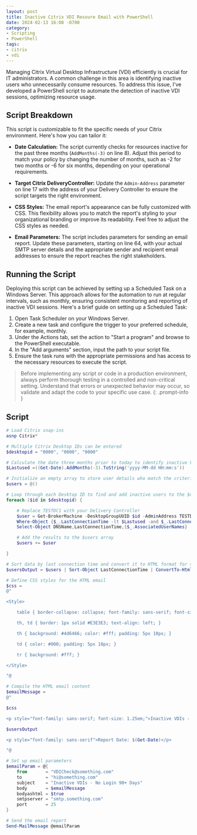 ```yaml
---
layout: post
title: Inactive Citrix VDI Resoure Email with PowerShell
date: 2024-02-13 16:08 -0700
category:
- Scripting
- PowerShell
tags:
- citrix
- vdi
---
```

Managing Citrix Virtual Desktop Infrastructure (VDI) efficiently is crucial for IT administrators. A common challenge in this area is identifying inactive users who unnecessarily consume resources. To address this issue, I've developed a PowerShell script to automate the detection of inactive VDI sessions, optimizing resource usage.

## Script Breakdown
This script is customizable to fit the specific needs of your Citrix environment. Here's how you can tailor it:

- **Date Calculation:** The script currently checks for resources inactive for the past three months (`AddMonths(-3)` on line 8). Adjust this period to match your policy by changing the number of months, such as -2 for two months or -6 for six months, depending on your operational requirements.

- **Target Citrix DeliveryController:** Update the `Admin-Address` parameter on line 17 with the address of your Delivery Controller to ensure the script targets the right environment.

- **CSS Styles:** The email report's appearance can be fully customized with CSS. This flexibility allows you to match the report's styling to your organizational branding or improve its readability. Feel free to adjust the CSS styles as needed.

- **Email Parameters:** The script includes parameters for sending an email report. Update these parameters, starting on line 64, with your actual SMTP server details and the appropriate sender and recipient email addresses to ensure the report reaches the right stakeholders.

## Running the Script
Deploying this script can be achieved by setting up a Scheduled Task on a Windows Server. This approach allows for the automation to run at regular intervals, such as monthly, ensuring consistent monitoring and reporting of inactive VDI sessions. Here's a brief guide on setting up a Scheduled Task:

1. Open Task Scheduler on your Windows Server.
2. Create a new task and configure the trigger to your preferred schedule, for example, monthly.
3. Under the Actions tab, set the action to "Start a program" and browse to the PowerShell executable.
4. In the "Add arguments" section, input the path to your script file.
5. Ensure the task runs with the appropriate permissions and has access to the necessary resources to execute the script.

> Before implementing any script or code in a production environment, always perform thorough testing in a controlled and non-critical setting. Understand that errors or unexpected behavior may occur, so validate and adapt the code to your specific use case.
{: .prompt-info }

## Script
```powershell
# Load Citrix snap-ins
asnp Citrix*

# Multiple Citrix Desktop IDs can be entered
$desktopid = "0000", "0000", "0000"

# Calculate the date three months prior to today to identify inactive VDIs
$Lastused =((Get-Date).AddMonths(-3).ToString('yyyy-MM-dd HH:mm:s'))

# Initialize an empty array to store user details who match the criteria
$users = @()

# Loop through each Desktop ID to find and add inactive users to the $users array
foreach ($id in $desktopid) {

    # Replace TESTDC1 with your Delivery Controller
    $user = Get-BrokerMachine -DesktopGroupUUID $id -AdminAddress TESTDC1 |
    Where-Object {$_.LastConnectionTime -lt $Lastused -and $_.LastConnectionTime -gt "1999-12-30 00:00:00" -and $_.InMaintenanceMode -match "False" -and $_.SessionCount -lt "1" }  |
    Select-Object DNSName,LastConnectionTime,{$_.AssociatedUserNames}

    # Add the results to the $users array
    $users += $user

}

# Sort data by last connection time and convert it to HTML format for the email
$usersOutput = $users | Sort-Object LastConnectionTime | ConvertTo-Html

# Define CSS styles for the HTML email
$css =
@"

<Style>

    table { border-collapse: collapse; font-family: sans-serif; font-size: 0.85em; min-width: 800px; }

    th, td { border: 1px solid #E3E3E3; text-align: left; }

    th { background: #4d6466; color: #fff; padding: 5px 10px; }

    td { color: #000; padding: 5px 10px; }

    tr { background: #fff; }

</Style>

"@

# Compile the HTML email content
$emailMessage =
@"

$css

<p style="font-family: sans-serif; font-size: 1.25em;">Inactive VDIs - No Login 90+ Days</p>

$usersOutput

<p style="font-family: sans-serif">Report Date: $(Get-Date)</p>

"@

# Set up email parameters
$emailParam = @{
    from       = "VDICheck@something.com"
    to         = "hi@something.com"
    subject    = "Inactive VDIs - No Login 90+ Days"
    body       = $emailMessage
    bodyashtml = $true
    smtpserver = "smtp.something.com"
    port       = 25
}

# Send the email report
Send-MailMessage @emailParam
```